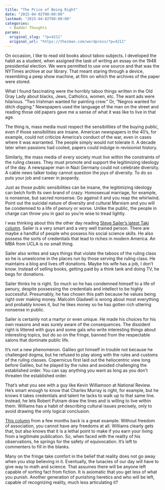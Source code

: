 ```yaml
---
title: "The Price of Being Right"
date: "2015-04-02T00:00:00"
lastmod: "2015-04-02T00:00:00"
categories:
  - Badder Thoughts
params:
  original_slug: "?p=4211"
  original_url: "https://thezman.com/wordpress/?p=4211"
---
```


On occasion, I like to read old books about taboo subjects. I developed
the habit as a student, when assigned the task of writing an essay on
the 1948 presidential election. We were permitted to use one source and
that was the NYTimes archive at our library. That meant staring through
a device, resembling a peep show machine, at film on which the archives
of the paper were stored.

What I found fascinating were the horribly taboo things written in the
Old Gray Lady about blacks, Jews, Catholics, women, etc. The want ads
were hilarious. “Two Irishman wanted for painting crew.” Or, “Negros
wanted for ditch digging.” Newspapers used the language of the man on
the street and reading those old papers gave me a sense of what it was
like to live in that age.

The thing is, mass media must respect the sensibilities of the buying
public, even if those sensibilities are insane. American newspapers in
the 40’s, for example, could not criticize America’s conduct of the war,
even in cases where it was warranted. The people simply would not
tolerate it. A decade later when passions had cooled, papers could
indulge in revisionist history.

Similarly, the mass media of every society must live within the
constraints of the ruling classes. They must promote and support the
legitimizing ideology of the day. A newspaper man in Nazi Germany could
not celebrate diversity. A cable news talker today cannot question the
joys of diversity. To do so puts your job and career in jeopardy.

Just as those public sensibilities can be insane, the legitimizing
ideology can belch forth its own brand of crazy. Homosexual marriage,
for example, is nonsense, but sacred nonsense. Go against it and you
reap the whirlwind. Point out the suicidal nature of diversity and
cultural Marxism and you will be condemned to a life of penury or worse.
Unlike the public, the people in charge can throw you in gaol so you’re
wise to tread lightly.

I was thinking about this the other day reading <a
href="http://takimag.com/article/one_and_done_steve_sailer/print#axzz3W3muYmGU"
rel="noopener" target="_blank">Steve Sailer’s latest Taki column</a>.
Sailer is a very smart and a very well trained person. There are maybe a
handful of people who possess his social science skills. He also possess
the sorts of credentials that lead to riches in modern America. An MBA
from UCLA is no small thing.

Sailer also writes and says things that violate the taboos of the ruling
class so he is unwelcome in the places run by those serving the ruling
class. He maintains a blog and lives off donations. Maybe his wife has a
job, I don’t know. Instead of selling books, getting paid by a think
tank and doing TV, he begs for donations.

Sailer thinks he is right. So much so he has condemned himself to a life
of penury, despite possessing the credentials and intellect to be highly
successful. Presumably, he has chosen this path because he values being
right over making money. Malcolm Gladwell is wrong about most everything
and probably knows it, but he likes money so he has gotten rich uttering
nonsense in public.

Sailer is certainly not a martyr or even unique. He made his choices for
his own reasons and was surely aware of the consequences. The dissident
right is littered with guys and some gals who write interesting things
about interesting topics, but do so on the fringe, banned from the
respectable salons that dominate public life.

It’s not a new phenomenon. Galileo got himself in trouble not because he
challenged dogma, but he refused to play along with the rules and
customs of the ruling classes. Copernicus first laid out the
heliocentric view long before Galileo, but he played by the rules and
avoided challenging the established order. You can say anything you want
as long as you don’t threaten the established order.

That’s what you see with a guy like Kevin Williamson at National Review.
He’s smart enough to know that Charles Murray is right, for example, but
he knows it takes credentials and talent he lacks to walk up to that
same line. Instead, he lets Robert Putnam draw the lines and is willing
to live within them. Williams has a habit of describing cultural issues
precisely, only to avoid drawing the only logical conclusion.

<a
href="http://www.nationalreview.com/article/396798/abolition-private-life-kevin-d-williamson"
rel="noopener" target="_blank">This column</a> from a few months back is
a great example. Without freedom of association, you cannot have any
freedoms at all. Williams clearly gets that, but also knows that it is a
lethal point to make if you earn your living from a legitimate
publication. So, when faced with the reality of his observations, he
springs for the safety of equivocation. It’s left to commenters to fill
in the blanks.

Many on the fringe take comfort in the belief that reality does not go
away when you stop believing in it. Eventually, the lunacies of our day
will have to give way to math and science. That assumes there will be
anyone left capable of sorting fact from fiction. It is axiomatic that
you get less of what you punish. Another generation of punishing
heretics and who will be left, capable of recognizing reality, much less
articulating it?
